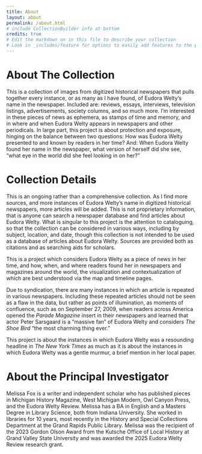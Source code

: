 ```yaml
---
title: About
layout: about
permalink: /about.html
# include CollectionBuilder info at bottom
credits: true
# Edit the markdown on in this file to describe your collection
# Look in _includes/feature for options to easily add features to the page
---
```


# About The Collection

This is a collection of images from digitized historical newspapers that pulls together every instance, or as many as I have found, of Eudora Welty’s name in the newspaper. Included are: reviews, essays, interviews, television listings, advertisements, society columns, and so much more. I’m interested in these pieces of news as ephemera, as stamps of time and memory, and in where and when Eudora Welty appears in newspapers and other periodicals. 
In large part, this project is about protection and exposure, hinging on the balance between two questions: How was Eudora Welty presented to and known by readers in her time? And: When Eudora Welty found her name in the newspaper, what version of herself did she see, “what eye in the world did she feel looking in on her?”


# Collection Details

This is an ongoing rather than a comprehensive collection. As I find more sources, and more instances of Eudora Welty’s name in digitized historical newspapers, more articles will be added. This is not proprietary information, that is anyone can search a newspaper database and find articles about Eudora Welty. What is singular to this project is the attention to cataloguing, so that the collection can be considered in various ways, including by subject, location, and date, though this collection is not intended to be used as a database of articles about Eudora Welty. Sources are provided both as citations and as searching aids for scholars.

This is a project which considers Eudora Welty as a piece of news in her time, and how, when, and where readers found her in newspapers and magazines around the world, the visualization and contextualization of which are best understood via the map and timeline pages. 

Due to syndication, there are many instances in which an article is repeated in various newspapers. Including these repeated articles should not be seen as a flaw in the data, but rather as points of illumination, as moments of confluence, such as on September 27, 2009, when readers across America opened the *Parade Magazine* insert in their newspapers and learned that actor Peter Sarsgaard is a “massive fan” of Eudora Welty and considers *The Shoe Bird*  “the most charming thing ever.” 

This project is about the instances in which Eudora Welty was a resounding headline in *The New York Times* as much as it is about the instances in which Eudora Welty was a gentle murmur, a brief mention in her local paper. 

# About the Principal Investigator

Melissa Fox is a writer and independent scholar who has published pieces in Michigan History Magazine, West Michigan Modern, Owl Canyon Press, and the Eudora Welty Review. Melissa has a BA in English and a Masters Degree in Library Science, both from Indiana University. She worked in libraries for 10 years, most recently in the History and Special Collections Department at the Grand Rapids Public Library. Melissa was the recipient of the 2023 Gordon Olson Award from the Kutsche Office of Local History at Grand Valley State University and was awarded the 2025 Eudora Welty Review research grant.